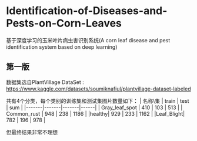 # Identification-of-Diseases-and-Pests-on-Corn-Leaves
基于深度学习的玉米叶片病虫害识别系统(A corn leaf disease and pest identification system based on deep learning)

第一版
-----
数据集选自PlantVillage DataSet : https://www.kaggle.com/datasets/soumiknafiul/plantvillage-dataset-labeled

共有4个分类，每个类别的训练集和测试集图片数量如下：
| 名称\集 | train | test | sum |
|-------|-------|-------|------|
| Gray_leaf_spot  | 410 | 103 | 513 |
| Common_rust | 948 | 238 | 1186 |
|healthy| 929 | 233 | 1162 |
|Leaf_Blight| 782 | 196 | 978 |

但最终结果非常不理想


